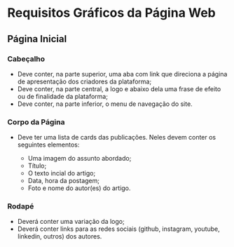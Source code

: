 # Requisitos Gráficos da Página Web

## Página Inicial

### Cabeçalho

- Deve conter, na parte superior, uma aba com link que direciona a página de apresentação dos criadores da plataforma;
- Deve conter, na parte central, a logo e abaixo dela uma frase de efeito ou de finalidade da plataforma;
- Deve conter, na parte inferior, o menu de navegação do site.

### Corpo da Página

- Deve ter uma lista de cards das publicações. Neles devem conter os seguintes elementos:

    - Uma imagem do assunto abordado;
    - Título;
    - O texto incial do artigo;
    - Data, hora da postagem;
    - Foto e nome do autor(es) do artigo.

### Rodapé 

- Deverá conter uma variação da logo;
- Deverá conter links para as redes sociais (github, instagram, youtube, linkedin, outros) dos autores.
    
